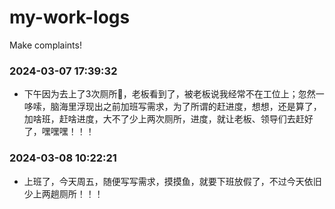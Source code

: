 # my-work-logs
Make complaints!

### 2024-03-07 17:39:32
- 下午因为去上了3次厕所🚽，老板看到了，被老板说我经常不在工位上；忽然一哆嗦，脑海里浮现出之前加班写需求，为了所谓的赶进度，想想，还是算了，加啥班，赶啥进度，大不了少上两次厕所，进度，就让老板、领导们去赶好了，嘿嘿嘿！！！

### 2024-03-08 10:22:21
- 上班了，今天周五，随便写写需求，摸摸鱼，就要下班放假了，不过今天依旧少上两趟厕所！！！